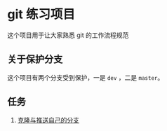 # git 练习项目
这个项目用于让大家熟悉 git 的工作流程规范

## 关于保护分支
这个项目有两个分支受到保护，一是 `dev` ，二是 `master`。

## 任务
1. [克隆与推送自己的分支](tasks/task1.md)